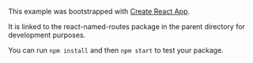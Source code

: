 This example was bootstrapped with [Create React App](https://github.com/facebook/create-react-app).

It is linked to the react-named-routes package in the parent directory for development purposes.

You can run `npm install` and then `npm start` to test your package.
